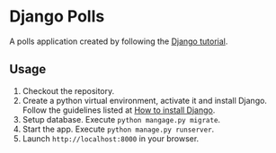 # Django Polls

A polls application created by following the [Django tutorial](https://docs.djangoproject.com/en/3.2/intro/tutorial01/).

## Usage

1. Checkout the repository.
2. Create a python virtual environment, activate it and install Django. Follow the guidelines listed at [How to install Django](https://docs.djangoproject.com/en/3.2/topics/install/).
3. Setup database. Execute `python mangage.py migrate`.
4. Start the app. Execute `python manage.py runserver`.
5. Launch `http://localhost:8000` in your browser.
